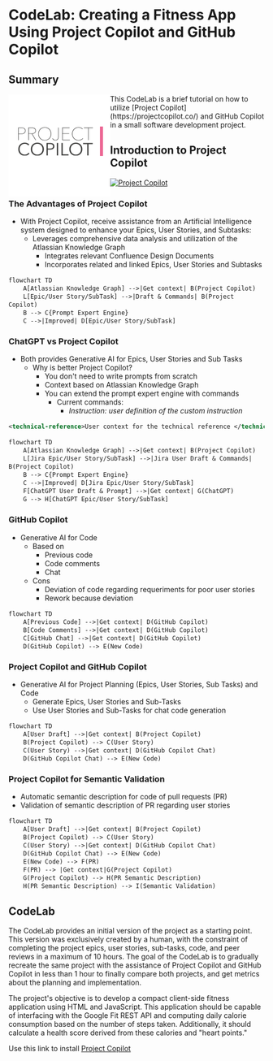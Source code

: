 # CodeLab: Creating a Fitness App Using Project Copilot and GitHub Copilot
## Summary
<img align="left" src="/logo.png" />
This CodeLab is a brief tutorial on how to utilize [Project Copilot](https://projectcopilot.co/) and GitHub Copilot in a small software development project.

## Introduction to Project Copilot

[![Project Copilot](http://img.youtube.com/vi/2m4d0exOH1U/0.jpg)](https://www.youtube.com/watch?v=2m4d0exOH1U "User Story Improvement on JIRA with Project Copilot's Custom Instructions")

### The Advantages of Project Copilot
- With Project Copilot, receive assistance from an Artificial Intelligence system designed to enhance your Epics, User Stories, and Subtasks:
    - Leverages comprehensive data analysis and utilization of the Atlassian Knowledge Graph
        - Integrates relevant Confluence Design Documents
        - Incorporates related and linked Epics, User Stories and Subtasks
```mermaid
flowchart TD
    A[Atlassian Knowledge Graph] -->|Get context| B(Project Copilot)
    L[Epic/User Story/SubTask] -->|Draft & Commands| B(Project Copilot)
    B --> C{Prompt Expert Engine}
    C -->|Improved| D[Epic/User Story/SubTask]
```

### ChatGPT vs Project Copilot 
- Both provides Generative AI for Epics, User Stories and Sub Tasks
    - Why is better Project Copilot?
        - You don't need to write prompts from scratch
        - Context based on Atlassian Knowledge Graph
        - You can extend the prompt expert engine with commands
            - Current commands:
                - _Instruction: user definition of the custom instruction_
```xml
<technical-reference>User context for the technical reference </technical-reference>
```
        
```mermaid
flowchart TD
    A[Atlassian Knowledge Graph] -->|Get context| B(Project Copilot)
    L[Jira Epic/User Story/SubTask] -->|Jira User Draft & Commands| B(Project Copilot)
    B --> C{Prompt Expert Engine}
    C -->|Improved| D[Jira Epic/User Story/SubTask]
    F[ChatGPT User Draft & Prompt] -->|Get context| G(ChatGPT)
    G --> H[ChatGPT Epic/User Story/SubTask]
```

### GitHub Copilot
- Generative AI for Code
    - Based on 
        - Previous code
        - Code comments
        - Chat
    - Cons
        - Deviation of code regarding requeriments for poor user stories
        - Rework because deviation
```mermaid
flowchart TD
    A[Previous Code] -->|Get context| D(GitHub Copilot)
    B[Code Comments] -->|Get context| D(GitHub Copilot)
    C[GitHub Chat] -->|Get context| D(GitHub Copilot)
    D(GitHub Copilot) --> E(New Code)
```

### Project Copilot and GitHub Copilot
- Generative AI for Project Planning (Epics, User Stories, Sub Tasks) and Code
    - Generate Epics, User Stories and Sub-Tasks
    - Use User Stories and Sub-Tasks for chat code generation
```mermaid
flowchart TD
    A[User Draft] -->|Get context| B(Project Copilot)
    B(Project Copilot) --> C(User Story)
    C(User Story) -->|Get context| D(GitHub Copilot Chat)
    D(GitHub Copilot Chat) --> E(New Code)
```

### Project Copilot for Semantic Validation
- Automatic semantic description for code of pull requests (PR)
- Validation of semantic description of PR regarding user stories
```mermaid
flowchart TD
    A[User Draft] -->|Get context| B(Project Copilot)
    B(Project Copilot) --> C(User Story)
    C(User Story) -->|Get context| D(GitHub Copilot Chat)
    D(GitHub Copilot Chat) --> E(New Code)
    E(New Code) --> F(PR)
    F(PR) --> |Get context|G(Project Copilot)
    G(Project Copilot) --> H(PR Semantic Description)
    H(PR Semantic Description) --> I(Semantic Validation)
```

## CodeLab

The CodeLab provides an initial version of the project as a starting point. This version was exclusively created by a human, with the constraint of completing the project epics, user stories, sub-tasks, code, and peer reviews in a maximum of 10 hours.
The goal of the CodeLab is to gradually recreate the same project with the assistance of Project Copilot and GitHub Copilot in less than 1 hour to finally compare both projects, and get metrics about the planning and implementation.

The project's objective is to develop a compact client-side fitness application using HTML and JavaScript. This application should be capable of interfacing with the Google Fit REST API and computing daily calorie consumption based on the number of steps taken. Additionally, it should calculate a health score derived from these calories and "heart points."

Use this link to install [Project Copilot](https://marketplace.atlassian.com/apps/1231554?tab=overview&hosting=cloud)



